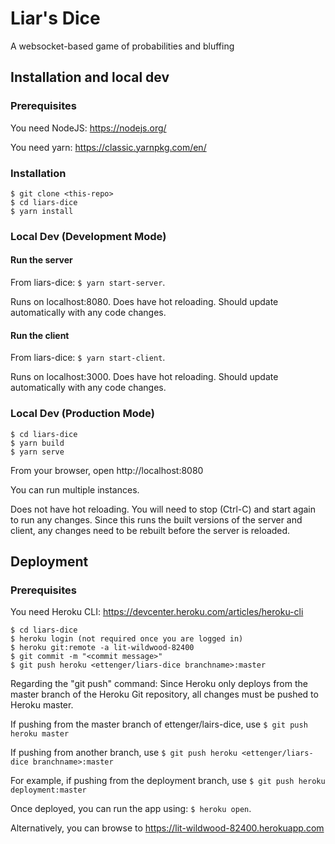 # Liar's Dice

A websocket-based game of probabilities and bluffing

## Installation and local dev

### Prerequisites
You need NodeJS: https://nodejs.org/

You need yarn: https://classic.yarnpkg.com/en/

### Installation
```
$ git clone <this-repo>
$ cd liars-dice
$ yarn install
```

### Local Dev (Development Mode)
#### Run the server
From liars-dice: `$ yarn start-server`.

Runs on localhost:8080. Does have hot reloading. Should update automatically with any code changes.

#### Run the client
From liars-dice: `$ yarn start-client`.

Runs on localhost:3000. Does have hot reloading. Should update automatically with any code changes.

### Local Dev (Production Mode)
```
$ cd liars-dice
$ yarn build
$ yarn serve
```

From your browser, open http://localhost:8080

You can run multiple instances.

Does not have hot reloading. You will need to stop (Ctrl-C) and start again to run any changes. Since this runs the built versions of the server and client, any changes need to be rebuilt before the server is reloaded.

## Deployment

### Prerequisites
You need Heroku CLI: https://devcenter.heroku.com/articles/heroku-cli
```
$ cd liars-dice
$ heroku login (not required once you are logged in)
$ heroku git:remote -a lit-wildwood-82400
$ git commit -m "<commit message>"
$ git push heroku <ettenger/liars-dice branchname>:master
```
Regarding the "git push" command:
Since Heroku only deploys from the master branch of the Heroku Git repository, all changes must be pushed to Heroku master.

If pushing from the master branch of ettenger/lairs-dice, use `$ git push heroku master`

If pushing from another branch, use `$ git push heroku <ettenger/liars-dice branchname>:master`

For example, if pushing from the deployment branch, use `$ git push heroku deployment:master`

Once deployed, you can run the app using: `$ heroku open`.

Alternatively, you can browse to https://lit-wildwood-82400.herokuapp.com